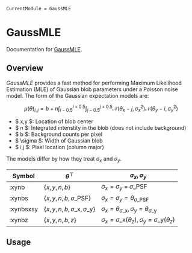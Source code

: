 ```@meta
CurrentModule = GaussMLE
```

# GaussMLE

Documentation for [GaussMLE](https://github.com/JuliaSMLM/GaussMLE.jl).

## Overview
*GaussMLE* provides a fast method for performing Maximum Likelihood Estimation (MLE) of Gaussian blob parameters under a Poisson noise model.  The form of the Gaussian expectation models are:

$$\mu(\theta)_{i,j} = b + n \int_{i-0.5}^{i+0.5} \int_{j-0.5}^{j+0.5} 
\mathcal{N}(\theta_x - j, \sigma_x^2)
\mathcal{N}(\theta_y - i, \sigma_y^2)$$

- $ x,y $: Location of blob center
- $ n $: Integrated intenstity in the blob (does not include background)
- $ b $: Background counts per pixel
- $ \sigma $: Width of Gaussian blob   
- $ i,j $: Pixel location (column major)

The models differ by how they treat $\sigma_x$ and $\sigma_y$.  

| Symbol | $\theta^\top$ | $\sigma_x, \sigma_y$ |
|--------|----------|---------------------|
|:xynb   | $\{x,y,n,b\}$ | $\sigma_x = \sigma_y$ = $\sigma$_PSF |
|:xynbs   | $\{x,y,n,b,\sigma\_\mathrm{PSF}\}$ | $\sigma_x = \sigma_y = \theta_{\sigma\_\mathrm{PSF}}$|
|:xynbsxsy | $\{x,y,n,b,\sigma\_\mathrm{x},\sigma\_\mathrm{y}\}$ | $\sigma_x = \theta_{\sigma\_\mathrm{x}}, \sigma_y = \theta_{\sigma\_\mathrm{y}}$|
|:xynbz | $\{x,y,n,b,z\}$ | $\sigma_x = \sigma\_\mathrm{x}(\theta_z) , \sigma_y = \sigma\_\mathrm{y}(\theta_z)$|

## Usage



